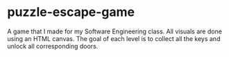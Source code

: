 # puzzle-escape-game

A game that I made for my Software Engineering class. All visuals are done using an HTML canvas. The goal of each level is to collect all the keys and unlock all corresponding doors.
